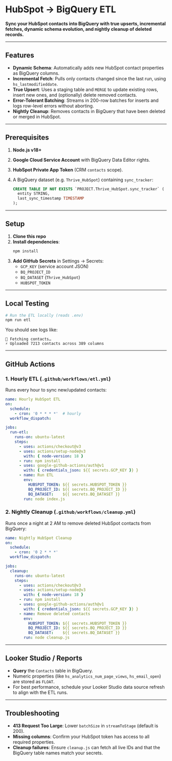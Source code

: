# HubSpot → BigQuery ETL

**Sync your HubSpot contacts into BigQuery with true upserts, incremental fetches, dynamic schema evolution, and nightly cleanup of deleted records.**

---

## Features

- **Dynamic Schema**: Automatically adds new HubSpot contact properties as BigQuery columns.
- **Incremental Fetch**: Pulls only contacts changed since the last run, using `hs_lastmodifieddate`.
- **True Upsert**: Uses a staging table and `MERGE` to update existing rows, insert new ones, and (optionally) delete removed contacts.
- **Error-Tolerant Batching**: Streams in 200-row batches for inserts and logs row-level errors without aborting.
- **Nightly Cleanup**: Removes contacts in BigQuery that have been deleted or merged in HubSpot.

---

## Prerequisites

1. **Node.js v18+**
2. **Google Cloud Service Account** with BigQuery Data Editor rights.  
3. **HubSpot Private App Token** (CRM `contacts` scope).  
4. A BigQuery dataset (e.g. `Thrive_HubSpot`) containing `sync_tracker`:

   ```sql
   CREATE TABLE IF NOT EXISTS `PROJECT.Thrive_HubSpot.sync_tracker` (
     entity STRING,
     last_sync_timestamp TIMESTAMP
   );
   ```

---

## Setup

1. **Clone this repo**
2. **Install dependencies**:
   ```bash
   npm install
   ```
3. **Add GitHub Secrets** in Settings → Secrets:
   - `GCP_KEY` (service account JSON)
   - `BQ_PROJECT_ID`
   - `BQ_DATASET` (`Thrive_HubSpot`)
   - `HUBSPOT_TOKEN`

---

## Local Testing

```bash
# Run the ETL locally (reads .env)
npm run etl
```

You should see logs like:

```
📡 Fetching contacts…
⚡️ Uploaded 7213 contacts across 389 columns
```

---

## GitHub Actions

### 1. Hourly ETL (`.github/workflows/etl.yml`)

Runs every hour to sync new/updated contacts:

```yaml
name: Hourly HubSpot ETL
on:
  schedule:
    - cron: '0 * * * *'  # hourly
  workflow_dispatch:

jobs:
  run-etl:
    runs-on: ubuntu-latest
    steps:
      - uses: actions/checkout@v3
      - uses: actions/setup-node@v3
        with: { node-version: 18 }
      - run: npm install
      - uses: google-github-actions/auth@v1
        with: { credentials_json: ${{ secrets.GCP_KEY }} }
      - name: Run ETL
        env:
          HUBSPOT_TOKEN: ${{ secrets.HUBSPOT_TOKEN }}
          BQ_PROJECT_ID: ${{ secrets.BQ_PROJECT_ID }}
          BQ_DATASET:    ${{ secrets.BQ_DATASET }}
        run: node index.js
```

### 2. Nightly Cleanup (`.github/workflows/cleanup.yml`)

Runs once a night at 2 AM to remove deleted HubSpot contacts from BigQuery:

```yaml
name: Nightly HubSpot Cleanup
on:
  schedule:
    - cron: '0 2 * * *'
  workflow_dispatch:

jobs:
  cleanup:
    runs-on: ubuntu-latest
    steps:
      - uses: actions/checkout@v3
      - uses: actions/setup-node@v3
        with: { node-version: 18 }
      - run: npm install
      - uses: google-github-actions/auth@v1
        with: { credentials_json: ${{ secrets.GCP_KEY }} }
      - name: Remove deleted contacts
        env:
          HUBSPOT_TOKEN: ${{ secrets.HUBSPOT_TOKEN }}
          BQ_PROJECT_ID: ${{ secrets.BQ_PROJECT_ID }}
          BQ_DATASET:    ${{ secrets.BQ_DATASET }}
        run: node cleanup.js
```

---

## Looker Studio / Reports

- **Query** the `Contacts` table in BigQuery.  
- Numeric properties (like `hs_analytics_num_page_views`, `hs_email_open`) are stored as `FLOAT`.  
- For best performance, schedule your Looker Studio data source refresh to align with the ETL runs.

---

## Troubleshooting

- **413 Request Too Large**: Lower `batchSize` in `streamToStage` (default is 200).  
- **Missing columns**: Confirm your HubSpot token has access to all required properties.  
- **Cleanup failures**: Ensure `cleanup.js` can fetch all live IDs and that the BigQuery table names match your secrets.
